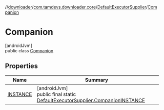 //[downloader](../../../../index.md)/[com.tamdevs.downloader.core](../../index.md)/[DefaultExecutorSupplier](../index.md)/[Companion](index.md)

# Companion

[androidJvm]\
public class [Companion](index.md)

## Properties

| Name | Summary |
|---|---|
| [INSTANCE](index.md#1009549155%2FProperties%2F1725225430) | [androidJvm]<br>public final static [DefaultExecutorSupplier.Companion](index.md)[INSTANCE](index.md#1009549155%2FProperties%2F1725225430) |
